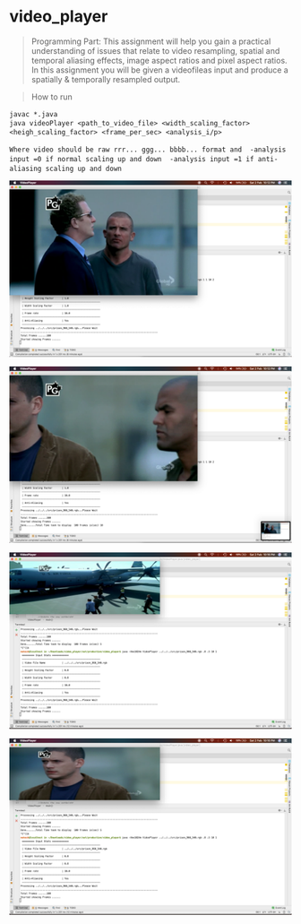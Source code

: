 # video_player
> Programming Part:
This assignment will help you gain a practical understanding of issues that relate to video resampling, spatial and temporal aliasing effects, image aspect ratios and pixel aspect ratios. In this assignment you will be given a videofileas input and produce a spatially & temporally resampled output.

> How to run 

``` 
javac *.java
java videoPlayer <path_to_video_file> <width_scaling_factor> <heigh_scaling_factor> <frame_per_sec> <analysis_i/p>
```

`
Where video should be raw rrr... ggg... bbbb... format and 
-analysis input =0 if normal scaling up and down 
-analysis input =1 if anti-aliasing scaling up and down 
`


![Results](https://github.com/mukeshkdangi/video_player/blob/master/src/pics1.png)

![Results](https://github.com/mukeshkdangi/video_player/blob/master/src/pics2.png)

![Results](https://github.com/mukeshkdangi/video_player/blob/master/src/pics4.png)

![Results](https://github.com/mukeshkdangi/video_player/blob/master/src/pics5.png)
